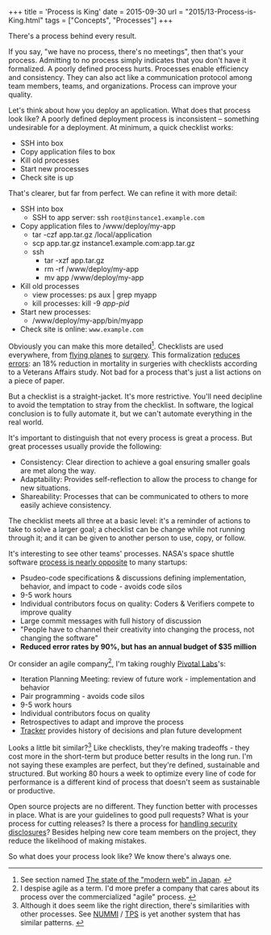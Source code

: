 +++
title = 'Process is King'
date = 2015-09-30
url = "2015/13-Process-is-King.html"
tags = ["Concepts", "Processes"]
+++

There's a process behind every result.

If you say, "we have no process, there's no meetings", then that's your process.
Admitting to no process simply indicates that you don't have it formalized. A
poorly defined process hurts. Processes enable efficiency and consistency. They
can also act like a communication protocol among team members, teams, and
organizations. Process can improve your quality.

Let's think about how you deploy an application. What does that process look
like? A poorly defined deployment process is inconsistent – something
undesirable for a deployment. At minimum, a quick checklist works:

- SSH into box
- Copy application files to box
- Kill old processes
- Start new processes
- Check site is up

That's clearer, but far from perfect. We can refine it with more detail:

- SSH into box
  - SSH to app server: ssh `root@instance1.example.com`
- Copy application files to /www/deploy/my-app
  - tar -czf app.tar.gz /local/application
  - scp app.tar.gz instance1.example.com:app.tar.gz
  - ssh
    - tar -xzf app.tar.gz
    - rm -rf /www/deploy/my-app
    - mv app /www/deploy/my-app
- Kill old processes
  - view processes: ps aux | grep myapp
  - kill processes: kill -9 _app-pid_
- Start new processes:
  - /www/deploy/my-app/bin/myapp
- Check site is online: `www.example.com`

Obviously you can make this more
detailed<a href="#1" id="1-back"><sup>1</sup></a>. Checklists are used
everywhere, from
[flying planes](http://flighttraining.aopa.org/students/presolo/skills/checklist.html)
to [surgery](http://www.who.int/patientsafety/safesurgery/checklist/en/). This
formalization
[reduces errors](http://www.theatlantic.com/health/archive/2014/03/save-a-brain-make-a-checklist/284438/):
an 18% reduction in mortality in surgeries with checklists according to a
Veterans Affairs study. Not bad for a process that's just a list actions on a
piece of paper.

But a checklist is a straight-jacket. It's more restrictive. You'll need
decipline to avoid the temptation to stray from the checklist. In software, the
logical conclusion is to fully automate it, but we can't automate everything in
the real world.

It's important to distinguish that not every process is great a process. But
great processes usually provide the following:

- Consistency: Clear direction to achieve a goal ensuring smaller goals are met
  along the way.
- Adaptability: Provides self-reflection to allow the process to change for new
  situations.
- Shareability: Processes that can be communicated to others to more easily
  achieve consistency.

The checklist meets all three at a basic level: it's a reminder of actions to
take to solve a larger goal; a checklist can be change while not running through
it; and it can be given to another person to use, copy, or follow.

It's interesting to see other teams' processes. NASA's space shuttle software
[process is nearly opposite](http://www.fastcompany.com/28121/they-write-right-stuff)
to many startups:

- Psudeo-code specifications & discussions defining implementation, behavior,
  and impact to code - avoids code silos
- 9-5 work hours
- Individual contributors focus on quality: Coders & Verifiers compete to
  improve quality
- Large commit messages with full history of discussion
- "People have to channel their creativity into changing the process, not
  changing the software"
- **Reduced error rates by 90%, but has an annual budget of $35 million**

Or consider an agile company<a href="#2" id="2-back"><sup>2</sup></a>, I'm
taking roughly [Pivotal Labs](http://pivotal.io/labs)'s:

- Iteration Planning Meeting: review of future work - implementation and
  behavior
- Pair programming - avoids code silos
- 9-5 work hours
- Individual contributors focus on quality
- Retrospectives to adapt and improve the process
- [Tracker](http://pivotaltracker.com) provides history of decisions and plan
  future development

Looks a little bit similar?<a href="#3" id="3-back"><sup>3</sup></a> Like
checklists, they're making tradeoffs - they cost more in the short-term but
produce better results in the long run. I'm not saying these examples are
perfect, but they're defined, sustainable and structured. But working 80 hours a
week to optimize every line of code for performance is a different kind of
process that doesn't seem as sustainable or productive.

Open source projects are no different. They function better with processes in
place. What is are your guidelines to good pull requests? What is your process
for cutting releases? Is there a process for
[handling security disclosures](http://www.heavybit.com/library/video/2014-10-14-alex-gaynor)?
Besides helping new core team members on the project, they reduce the likelihood
of making mistakes.

So what does your process look like? We know there's always one.

---

<ol class="footnotes">
<li class="footnote" id="1">See section named <a href="http://www.kalzumeus.com/2014/11/07/doing-business-in-japan/">The state of the "modern web" in Japan</a>. <a href="#b1" class="back">&larrhk;</a></li>
<li class="footnote" id="2">I despise agile as a term. I'd more prefer a company that cares about its process over the commercialized "agile" process. <a href="#b1" class="back">&larrhk;</a></li>
<li class="footnote" id="3">Although it does seem like the right direction, there's similarities with other processes. See <a href="http://www.thisamericanlife.org/radio-archives/episode/403/nummi">NUMMI</a> / <a href="https://en.wikipedia.org/wiki/Toyota_Production_System">TPS</a> is yet another system that has similar patterns. <a href="#b1" class="back">&larrhk;</a></li>
</ol>
